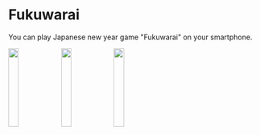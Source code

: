 # Fukuwarai

You can play Japanese new year game "Fukuwarai" on your smartphone.

<img src="https://user-images.githubusercontent.com/49929107/75093446-1fe15200-55c5-11ea-8b10-9677561249e3.jpg" width=20%>      <img src="https://user-images.githubusercontent.com/49929107/75093521-d0e7ec80-55c5-11ea-8cff-30017d4205b7.jpg" width=20%>  <img src="https://user-images.githubusercontent.com/49929107/75093524-d7766400-55c5-11ea-8828-e67ee02781df.jpg" width=20%>
